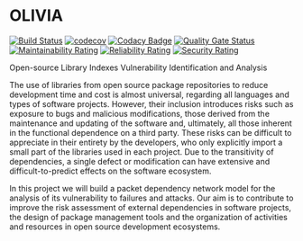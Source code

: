 # OLIVIA

[![Build Status](https://travis-ci.org/dsr0018/olivia.svg?branch=master)](https://travis-ci.org/dsr0018/olivia)
[![codecov](https://codecov.io/gh/dsr0018/olivia/branch/master/graph/badge.svg)](https://codecov.io/gh/dsr0018/olivia)
[![Codacy Badge](https://app.codacy.com/project/badge/Grade/0b151ed6a3794874b1d3083e2532497d)](https://www.codacy.com/manual/dsr0018/olivia?utm_source=github.com&amp;utm_medium=referral&amp;utm_content=dsr0018/olivia&amp;utm_campaign=Badge_Grade)
[![Quality Gate Status](https://sonarcloud.io/api/project_badges/measure?project=dsr0018_olivia&metric=alert_status)](https://sonarcloud.io/dashboard?id=dsr0018_olivia)
[![Maintainability Rating](https://sonarcloud.io/api/project_badges/measure?project=dsr0018_olivia&metric=sqale_rating)](https://sonarcloud.io/dashboard?id=dsr0018_olivia)
[![Reliability Rating](https://sonarcloud.io/api/project_badges/measure?project=dsr0018_olivia&metric=reliability_rating)](https://sonarcloud.io/dashboard?id=dsr0018_olivia)
[![Security Rating](https://sonarcloud.io/api/project_badges/measure?project=dsr0018_olivia&metric=security_rating)](https://sonarcloud.io/dashboard?id=dsr0018_olivia)

Open-source Library Indexes Vulnerability Identification and Analysis

The use of libraries from open source package repositories to reduce development time and cost is almost universal, regarding all languages and types of software projects.  However, their inclusion introduces risks such as exposure to bugs and malicious modifications, those derived from the maintenance and updating of the software and, ultimately, all those inherent in the functional dependence on a third party. These risks can be difficult to appreciate in their entirety by the developers, who only explicitly import a small part of the libraries used in each project. Due to the transitivity of dependencies, a single defect or modification can have extensive and difficult-to-predict effects on the software ecosystem.

In this project we will build a packet dependency network model for the analysis of its vulnerability to failures and attacks. Our aim is to contribute to improve the risk assessment of external dependencies in software projects, the design of package management tools and the organization of activities and resources in open source development ecosystems.
